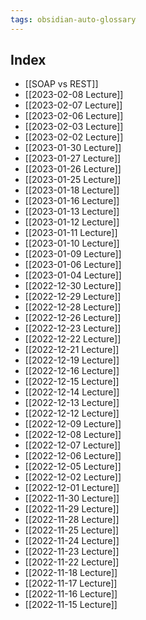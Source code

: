 ```yaml
---
tags: obsidian-auto-glossary
---
```

## Index
- [[SOAP vs REST]]
- [[2023-02-08 Lecture]]
- [[2023-02-07 Lecture]]
- [[2023-02-06 Lecture]]
- [[2023-02-03 Lecture]]
- [[2023-02-02 Lecture]]
- [[2023-01-30 Lecture]]
- [[2023-01-27 Lecture]]
- [[2023-01-26 Lecture]]
- [[2023-01-25 Lecture]]
- [[2023-01-18 Lecture]]
- [[2023-01-16 Lecture]]
- [[2023-01-13 Lecture]]
- [[2023-01-12 Lecture]]
- [[2023-01-11 Lecture]]
- [[2023-01-10 Lecture]]
- [[2023-01-09 Lecture]]
- [[2023-01-06 Lecture]]
- [[2023-01-04 Lecture]]
- [[2022-12-30 Lecture]]
- [[2022-12-29 Lecture]]
- [[2022-12-28 Lecture]]
- [[2022-12-26 Lecture]]
- [[2022-12-23 Lecture]]
- [[2022-12-22 Lecture]]
- [[2022-12-21 Lecture]]
- [[2022-12-19 Lecture]]
- [[2022-12-16 Lecture]]
- [[2022-12-15 Lecture]]
- [[2022-12-14 Lecture]]
- [[2022-12-13 Lecture]]
- [[2022-12-12 Lecture]]
- [[2022-12-09 Lecture]]
- [[2022-12-08 Lecture]]
- [[2022-12-07 Lecture]]
- [[2022-12-06 Lecture]]
- [[2022-12-05 Lecture]]
- [[2022-12-02 Lecture]]
- [[2022-12-01 Lecture]]
- [[2022-11-30 Lecture]]
- [[2022-11-29 Lecture]]
- [[2022-11-28 Lecture]]
- [[2022-11-25 Lecture]]
- [[2022-11-24 Lecture]]
- [[2022-11-23 Lecture]]
- [[2022-11-22 Lecture]]
- [[2022-11-18 Lecture]]
- [[2022-11-17 Lecture]]
- [[2022-11-16 Lecture]]
- [[2022-11-15 Lecture]]
